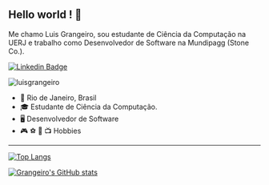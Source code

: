  ## Hello world ! :wave:

Me chamo Luis Grangeiro, sou estudante de Ciência da Computação na UERJ e trabalho como Desenvolvedor de Software na Mundipagg (Stone Co.).  

[![Linkedin Badge](https://img.shields.io/badge/-LinkedIn-blue?style=flat-square&logo=Linkedin&logoColor=white&link=https://www.linkedin.com/in/luis-carlos-grangeiro-de-souza-49958210a/)](https://www.linkedin.com/in/luis-carlos-grangeiro-de-souza-49958210a/)
<p align="left"> <img src="https://komarev.com/ghpvc/?username=luisgrangeiro&label=Profile%20views&style=plastic&color=green" alt="luisgrangeiro" /> </p>

- 📍 Rio de Janeiro, Brasil
- 🎓 Estudante de Ciência da Computação.
- 🖥️ Desenvolvedor de Software
- 🎮 ⚽ 🎸 📺 Hobbies

---

[![Top Langs](https://github-readme-stats.vercel.app/api/top-langs/?username=luisgrangeiro&layout=compact)](https://github.com/anuraghazra/github-readme-stats)

[![Grangeiro's GitHub stats](https://github-readme-stats.vercel.app/api?username=luisgrangeiro)](https://github.com/anuraghazra/github-readme-stats)


